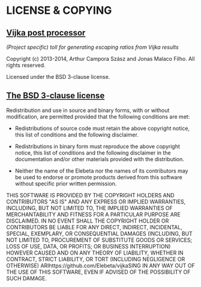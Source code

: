 LICENSE & COPYING
=================


[Vijka post processor](https://github.com/Elebeta/alamak-vijka-post-processor)
---------------------------------------------------------------------------
_(Project specific) toll for generating escaping ratios from Vijka results_

Copyright (c) 2013-2014, Arthur Campora Szász and Jonas Malaco Filho.
All rights reserved.

Licensed under the BSD 3-clause license.


[The BSD 3-clause license](http://opensource.org/licenses/BSD-3-Clause)
-----------------------------------------------------------------------

Redistribution and use in source and binary forms, with or without modification,
are permitted provided that the following conditions are met:

 - Redistributions of source code must retain the above copyright notice, this
   list of conditions and the following disclaimer.

 - Redistributions in binary form must reproduce the above copyright notice,
   this list of conditions and the following disclaimer in the documentation
   and/or other materials provided with the distribution.
   
 - Neither the name of the Elebeta nor the names of its
   contributors may be used to endorse or promote products derived from this
   software without specific prior written permission.

THIS SOFTWARE IS PROVIDED BY THE COPYRIGHT HOLDERS AND CONTRIBUTORS "AS IS" AND
ANY EXPRESS OR IMPLIED WARRANTIES, INCLUDING, BUT NOT LIMITED TO, THE IMPLIED
WARRANTIES OF MERCHANTABILITY AND FITNESS FOR A PARTICULAR PURPOSE ARE
DISCLAIMED. IN NO EVENT SHALL THE COPYRIGHT HOLDER OR CONTRIBUTORS BE LIABLE FOR
ANY DIRECT, INDIRECT, INCIDENTAL, SPECIAL, EXEMPLARY, OR CONSEQUENTIAL DAMAGES
(INCLUDING, BUT NOT LIMITED TO, PROCUREMENT OF SUBSTITUTE GOODS OR SERVICES;
LOSS OF USE, DATA, OR PROFITS; OR BUSINESS INTERRUPTION) HOWEVER CAUSED AND ON
ANY THEORY OF LIABILITY, WHETHER IN CONTRACT, STRICT LIABILITY, OR TORT
(INCLUDING NEGLIGENCE OR OTHERWISE) ARIhttps://github.com/Elebeta/vijkaSING IN ANY WAY OUT OF THE USE OF THIS
SOFTWARE, EVEN IF ADVISED OF THE POSSIBILITY OF SUCH DAMAGE.
